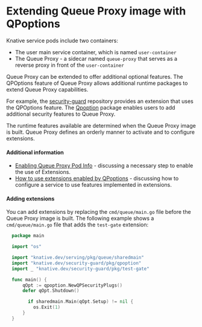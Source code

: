 # Extending Queue Proxy image with QPoptions

Knative service pods include two containers:

- The user main service container, which is named `user-container`
- The Queue Proxy - a sidecar named `queue-proxy` that serves as a reverse proxy in front of the `user-container`

Queue Proxy can be extended to offer additional optional features. The QPOptions feature of Queue Proxy allows additional runtime packages to extend Queue Proxy capabilities.

For example, the [security-guard](https://knative.dev/security-guard/README.md) repository provides an extension that uses the QPOptions feature. The [Qpoption](https://knative.dev/security-guard/pkg/qpoption/README.md) package enables users to add additional security features to Queue Proxy.

The runtime features available are determined when the Queue Proxy image is built. Queue Proxy defines an orderly manner to activate and to configure extensions.

#### Additional information

- [Enabling Queue Proxy Pod Info](./configuration/feature-flags.md#queue-proxy-pod-info) - discussing a necessary step to enable the use of Extensions.
- [How to use extensions enabled by QPoptions](./services/using-queue-extensions.md) - discussing how to configure a service to use features implemented in extensions.

#### Adding extensions

You can add extensions by replacing the `cmd/queue/main.go` file before the Queue Proxy image is built. The following example shows a `cmd/queue/main.go` file that adds the `test-gate` extension:

```go
  package main

  import "os"

  import "knative.dev/serving/pkg/queue/sharedmain"
  import "knative.dev/security-guard/pkg/qpoption"
  import _ "knative.dev/security-guard/pkg/test-gate"

  func main() {
      qOpt := qpoption.NewQPSecurityPlugs()
      defer qOpt.Shutdown()

        if sharedmain.Main(qOpt.Setup) != nil {
          os.Exit(1)
      }
  }
```
